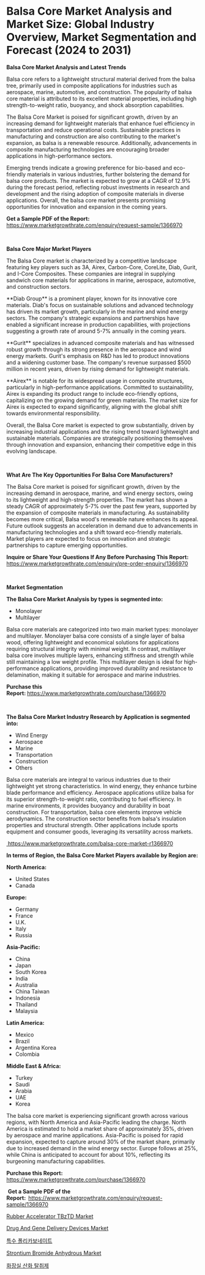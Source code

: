 <p><h1>Balsa Core Market Analysis and Market Size: Global Industry Overview, Market Segmentation and Forecast (2024 to 2031)</h1></p><p><strong>Balsa Core Market Analysis and Latest Trends</strong></p>
<p><p>Balsa core refers to a lightweight structural material derived from the balsa tree, primarily used in composite applications for industries such as aerospace, marine, automotive, and construction. The popularity of balsa core material is attributed to its excellent material properties, including high strength-to-weight ratio, buoyancy, and shock absorption capabilities. </p><p>The Balsa Core Market is poised for significant growth, driven by an increasing demand for lightweight materials that enhance fuel efficiency in transportation and reduce operational costs. Sustainable practices in manufacturing and construction are also contributing to the market's expansion, as balsa is a renewable resource. Additionally, advancements in composite manufacturing technologies are encouraging broader applications in high-performance sectors.</p><p>Emerging trends indicate a growing preference for bio-based and eco-friendly materials in various industries, further bolstering the demand for balsa core products. The market is expected to grow at a CAGR of 12.9% during the forecast period, reflecting robust investments in research and development and the rising adoption of composite materials in diverse applications. Overall, the balsa core market presents promising opportunities for innovation and expansion in the coming years.</p></p>
<p><strong>Get a Sample PDF of the Report:&nbsp;</strong> <a href="https://www.marketgrowthrate.com/enquiry/request-sample/1366970">https://www.marketgrowthrate.com/enquiry/request-sample/1366970</a></p>
<p>&nbsp;</p>
<p><strong>Balsa Core Major Market Players</strong></p>
<p><p>The Balsa Core market is characterized by a competitive landscape featuring key players such as 3A, Airex, Carbon-Core, CoreLite, Diab, Gurit, and I-Core Composites. These companies are integral in supplying sandwich core materials for applications in marine, aerospace, automotive, and construction sectors.</p><p>**Diab Group** is a prominent player, known for its innovative core materials. Diab's focus on sustainable solutions and advanced technology has driven its market growth, particularly in the marine and wind energy sectors. The company's strategic expansions and partnerships have enabled a significant increase in production capabilities, with projections suggesting a growth rate of around 5-7% annually in the coming years.</p><p>**Gurit** specializes in advanced composite materials and has witnessed robust growth through its strong presence in the aerospace and wind energy markets. Gurit's emphasis on R&D has led to product innovations and a widening customer base. The company's revenue surpassed $500 million in recent years, driven by rising demand for lightweight materials.</p><p>**Airex** is notable for its widespread usage in composite structures, particularly in high-performance applications. Committed to sustainability, Airex is expanding its product range to include eco-friendly options, capitalizing on the growing demand for green materials. The market size for Airex is expected to expand significantly, aligning with the global shift towards environmental responsibility.</p><p>Overall, the Balsa Core market is expected to grow substantially, driven by increasing industrial applications and the rising trend toward lightweight and sustainable materials. Companies are strategically positioning themselves through innovation and expansion, enhancing their competitive edge in this evolving landscape.</p></p>
<p>&nbsp;</p>
<p><strong>What Are The Key Opportunities For Balsa Core Manufacturers?</strong></p>
<p><p>The Balsa Core market is poised for significant growth, driven by the increasing demand in aerospace, marine, and wind energy sectors, owing to its lightweight and high-strength properties. The market has shown a steady CAGR of approximately 5-7% over the past few years, supported by the expansion of composite materials in manufacturing. As sustainability becomes more critical, Balsa wood's renewable nature enhances its appeal. Future outlook suggests an acceleration in demand due to advancements in manufacturing technologies and a shift toward eco-friendly materials. Market players are expected to focus on innovation and strategic partnerships to capture emerging opportunities.</p></p>
<p><strong>Inquire or Share Your Questions If Any Before Purchasing This Report:</strong> <a href="https://www.marketgrowthrate.com/enquiry/pre-order-enquiry/1366970">https://www.marketgrowthrate.com/enquiry/pre-order-enquiry/1366970</a></p>
<p>&nbsp;</p>
<p><strong>Market Segmentation</strong></p>
<p><strong>The Balsa Core Market Analysis by types is segmented into:</strong></p>
<p><ul><li>Monolayer</li><li>Multilayer</li></ul></p>
<p><p>Balsa core materials are categorized into two main market types: monolayer and multilayer. Monolayer balsa core consists of a single layer of balsa wood, offering lightweight and economical solutions for applications requiring structural integrity with minimal weight. In contrast, multilayer balsa core involves multiple layers, enhancing stiffness and strength while still maintaining a low weight profile. This multilayer design is ideal for high-performance applications, providing improved durability and resistance to delamination, making it suitable for aerospace and marine industries.</p></p>
<p><strong>Purchase this Report:&nbsp;</strong><a href="https://www.marketgrowthrate.com/purchase/1366970">https://www.marketgrowthrate.com/purchase/1366970</a></p>
<p>&nbsp;</p>
<p><strong>The Balsa Core Market Industry Research by Application is segmented into:</strong></p>
<p><ul><li>Wind Energy</li><li>Aerospace</li><li>Marine</li><li>Transportation</li><li>Construction</li><li>Others</li></ul></p>
<p><p>Balsa core materials are integral to various industries due to their lightweight yet strong characteristics. In wind energy, they enhance turbine blade performance and efficiency. Aerospace applications utilize balsa for its superior strength-to-weight ratio, contributing to fuel efficiency. In marine environments, it provides buoyancy and durability in boat construction. For transportation, balsa core elements improve vehicle aerodynamics. The construction sector benefits from balsa's insulation properties and structural strength. Other applications include sports equipment and consumer goods, leveraging its versatility across markets.</p></p>
<p><a href="https://www.marketgrowthrate.com/balsa-core-market-r1366970">&nbsp;https://www.marketgrowthrate.com/balsa-core-market-r1366970</a></p>
<p><strong>In terms of Region, the Balsa Core Market Players available by Region are:</strong></p>
<p>
    <p> <strong> North America: </strong>
        <ul>
            <li>United States</li>
            <li>Canada</li>
        </ul>
        </p> 
    <p> <strong> Europe: </strong>
        <ul>
            <li>Germany</li>
            <li>France</li>
            <li>U.K.</li>
            <li>Italy</li>
            <li>Russia</li>
        </ul>
        </p> 
    <p> <strong> Asia-Pacific: </strong>
        <ul>
            <li>China</li>
            <li>Japan</li>
            <li>South Korea</li>
            <li>India</li>
            <li>Australia</li>
            <li>China Taiwan</li>
            <li>Indonesia</li>
            <li>Thailand</li>
            <li>Malaysia</li>
        </ul>
        </p> 
    <p> <strong> Latin America: </strong>
        <ul>
            <li>Mexico</li>
            <li>Brazil</li>
            <li>Argentina Korea</li>
            <li>Colombia</li>
        </ul>
        </p> 
    <p> <strong> Middle East & Africa: </strong>
        <ul>
            <li>Turkey</li>
            <li>Saudi</li>
            <li>Arabia</li>
            <li>UAE</li>
            <li>Korea</li>
        </ul>
    </p>
    </p>
<p><p>The balsa core market is experiencing significant growth across various regions, with North America and Asia-Pacific leading the charge. North America is estimated to hold a market share of approximately 35%, driven by aerospace and marine applications. Asia-Pacific is poised for rapid expansion, expected to capture around 30% of the market share, primarily due to increased demand in the wind energy sector. Europe follows at 25%, while China is anticipated to account for about 10%, reflecting its burgeoning manufacturing capabilities.</p></p>
<p><strong>Purchase this Report: </strong><a href="https://www.marketgrowthrate.com/purchase/1366970">https://www.marketgrowthrate.com/purchase/1366970</a></p>
<p>&nbsp;<strong>Get a Sample PDF of the Report:&nbsp;&nbsp;</strong><a href="https://www.marketgrowthrate.com/enquiry/request-sample/1366970">https://www.marketgrowthrate.com/enquiry/request-sample/1366970</a></p>
<p><strong></strong></p>
<p><p><a href="https://issuu.com/reportprime-2/docs/rubber-accelerator-tbztd-market-siz_9fd2c4a9e27d41">Rubber Accelerator TBzTD Market</a></p><p><a href="https://www.linkedin.com/pulse/future-drug-gene-delivery-devices-market-global-forecast-trends-0ddcc?trackingId=oPsEjuLQTd6lZBIJuWDC1g%3D%3D">Drug And Gene Delivery Devices Market</a></p><p><a href="https://medium.com/@greggibson7876/%EA%B8%80%EB%A1%9C%EB%B2%8C-%ED%8A%B9%EC%88%98-%ED%8F%B4%EB%A6%AC%EC%B9%B4%EB%B3%B4%EB%84%A4%EC%9D%B4%ED%8A%B8-%EC%8B%9C%EC%9E%A5-%EC%A0%9C%ED%92%88-%EC%9C%A0%ED%98%95%EB%B3%84-%EC%9D%91%EC%9A%A9-%EB%B6%84%EC%95%BC%EB%B3%84-%EC%A7%80%EC%97%AD%EB%B3%84-%EB%B0%8F-%EA%B8%B0%EC%97%85%EB%B3%84-%EC%82%B0%EC%97%85-%EB%B6%80%EB%AC%B8-%EC%A0%84%EB%A7%9D-%EC%8B%9C%EC%9E%A5-%ED%8F%89%EA%B0%80-%EA%B2%BD%EC%9F%81-%EC%83%81%ED%99%A9-%EB%8F%99%ED%96%A5-%EB%B0%8F-%EC%98%88%EC%B8%A1-2024-2031-b974eabc9234?postPublishedType=repub">특수 폴리카보네이트</a></p><p><a href="https://github.com/pizolina/Market-Research-Report-List-6/blob/main/strontium-bromide-anhydrous-market.md">Strontium Bromide Anhydrous Market</a></p><p><a href="https://medium.com/@greggibson7876/%ED%99%94%EC%9E%A5%EC%8B%A4-%EC%82%B0%ED%99%94-%ED%83%88%EC%B7%A8%EC%A0%9C-%EC%8B%9C%EC%9E%A5-%EC%A0%84-%EC%84%B8%EA%B3%84-%EB%B0%8F-%EC%A7%80%EC%97%AD-%EB%B6%84%EC%84%9D-%EC%B5%9C%EC%A2%85-%EC%82%AC%EC%9A%A9%EC%9E%90-%EC%A0%9C%ED%92%88-%EB%B0%8F-%EC%A7%80%EC%97%AD%EC%97%90-%EB%8C%80%ED%95%9C-%EC%A7%91%EC%A4%91-%EB%B6%84%EC%84%9D-%EB%B0%8F-%EC%98%88%EC%B8%A1-2024-2031-8932f66d658e?postPublishedType=repub">화장실 산화 탈취제</a></p></p>